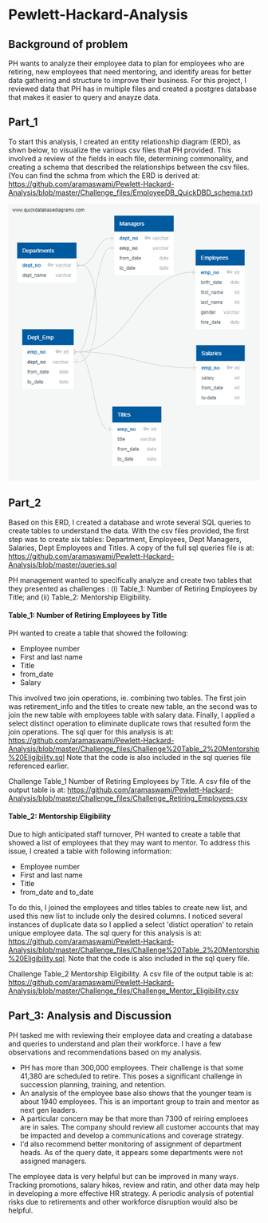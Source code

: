 # Pewlett-Hackard-Analysis

## Background of problem
PH wants to analyze their employee data to plan for employees who are retiring, new employees that need mentoring, and identify areas for better data gathering and structure to improve their business. For this project, I reviewed data that PH has in multiple files and created a postgres database that makes it easier to query and anayze data.

## Part_1
To start this analysis, I created an entity relationship diagram (ERD), as shwn below, to visualize the various csv files that PH provided. This involved a review of the fields in each file, determining commonality, and creating a schema that described the relationships between the csv files. (You can find the schma from which the ERD is derived at: https://github.com/aramaswami/Pewlett-Hackard-Analysis/blob/master/Challenge_files/EmployeeDB_QuickDBD_schema.txt)

  ![](https://github.com/aramaswami/Pewlett-Hackard-Analysis/blob/master/Challenge_files/EmployeeDB%20ERD.png)  
    
    
## Part_2
Based on this ERD, I created a database and wrote several SQL queries to create tables to understand the data. With the csv files provided, the first step was to create six tables: Department, Employees, Dept Managers, Salaries, Dept Employees and Titles. A copy of the full sql queries file is at: https://github.com/aramaswami/Pewlett-Hackard-Analysis/blob/master/queries.sql
  
PH management wanted to specifically analyze and create two tables that they presented as challenges : (i) Table_1: Number of Retiring Employees by Title; and (ii) Table_2: Mentorship Eligibility.
  
#### Table_1: Number of Retiring Employees by Title
PH wanted to create a table that showed the following:  
- Employee number
- First and last name
- Title
- from_date
- Salary

This involved two join operations, ie. combining two tables. The first join was retirement_info and the titles to create new table, an the second was to join the new table with employees table with salary data. Finally, I applied a select distinct operation to eliminate duplicate rows that resulted form the join operations. The sql quer for this analysis is at: https://github.com/aramaswami/Pewlett-Hackard-Analysis/blob/master/Challenge_files/Challenge%20Table_2%20Mentorship%20Eligibility.sql Note that the code is also included in the sql queries file referenced earlier.  
  
Challenge Table_1 Number of Retiring Employees by Title. A csv file of the output table is at: https://github.com/aramaswami/Pewlett-Hackard-Analysis/blob/master/Challenge_files/Challenge_Retiring_Employees.csv  

  
#### Table_2: Mentorship Eligibility
Due to high anticipated staff turnover, PH wanted to create a table that showed a list of employees that they may want to mentor. To address this issue, I created a table with following information:
- Employee number
- First and last name
- Title
- from_date and to_date

To do this, I joined the employees and titles tables to create new list, and used this new list to include only the desired columns. I noticed several instances of duplicate data so I applied a select 'distict operation' to retain unique employee data. The sql query for this analysis is at: https://github.com/aramaswami/Pewlett-Hackard-Analysis/blob/master/Challenge_files/Challenge%20Table_2%20Mentorship%20Eligibility.sql. Note that the code is also included in the sql query file.
  
Challenge Table_2 Mentorship Eligibility. A csv file of the output table is at: https://github.com/aramaswami/Pewlett-Hackard-Analysis/blob/master/Challenge_files/Challenge_Mentor_Eligibility.csv
  
  
## Part_3: Analysis and Discussion
PH tasked me with reviewing their employee data and creating a database and queries to understand and plan their workforce. I have a few observations and recommendations based on my analysis.
- PH has more than 300,000 employees. Their challenge is that some 41,380 are scheduled to retire. This poses a significant challenge in succession planning, training, and retention.
- An analysis of the employee base also shows that the younger team is about 1940 employees. This is an important group to train and mentor as next gen leaders.
- A particular concern may be that more than 7300 of reiring emploees are in sales. The company should review all customer accounts that may be impacted and develop a communications and coverage strategy.
- I'd also recommend better monitoring of assignment of department heads. As of the query date, it appears some departments were not assigned managers.

The employee data is very helpful but can be improved in many ways. Tracking promotions, salary hikes, review and ratin, and other data may help in developing a more effective HR strategy. A periodic analysis of potential risks due to retirements and other workforce disruption would also be helpful.
